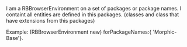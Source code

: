 I am a RBBrowserEnvironment on a set of packages or package names.I containt all entities are defined in this packages.(classes and class that have extensions from this packages)Example:(RBBrowserEnvironment new) forPackageNames:{ 'Morphic-Base'}.
